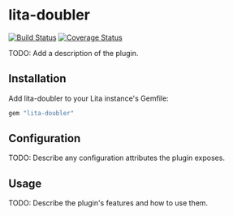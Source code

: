 # lita-doubler

[![Build Status](https://travis-ci.org/Endless779/lita-doubler.png?branch=master)](https://travis-ci.org/Endless779/lita-doubler)
[![Coverage Status](https://coveralls.io/repos/Endless779/lita-doubler/badge.png)](https://coveralls.io/r/Endless779/lita-doubler)

TODO: Add a description of the plugin.

## Installation

Add lita-doubler to your Lita instance's Gemfile:

``` ruby
gem "lita-doubler"
```

## Configuration

TODO: Describe any configuration attributes the plugin exposes.

## Usage

TODO: Describe the plugin's features and how to use them.
